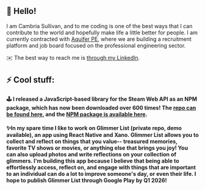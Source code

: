 ## 🙌 Hello! 

I am Cambria Sullivan, and to me coding is one of the best ways that I can contribute to the world and hopefully make life a little better for people. I am currently contracted with [Aquifer PE](https://www.aquiferpe.com/), where we are building a recruitment platform and job board focused on the professional engineering sector.

✉️ The best way to reach me is [through my LinkedIn](https://www.linkedin.com/in/cambria-sullivan).

## ⚡ Cool stuff:

#### 🕹️ I released a JavaScript-based library for the Steam Web API as an NPM package, which has now been downloaded over 600 times! The [repo can be found here](https://github.com/cambsull/SteamWebAPILibrary), and the [NPM package is available here](https://www.npmjs.com/package/swalib).

#### ✨In my spare time I like to work on Glimmer List (private repo, demo available), an app using React Native and Xano. Glimmer List allows you to collect and reflect on things that you value-- treasured memories, favorite TV shows or movies, or anything else that brings you joy! You can also upload photos and write reflections on your collection of glimmers. I'm building this app because I believe that being able to effortlessly access, reflect on, and engage with things that are important to an individual can do a lot to improve someone's day, or even their life. I hope to publish Glimmer List through Google Play by Q1 2026!

